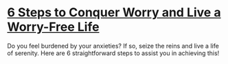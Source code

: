 
# [6 Steps to Conquer Worry and Live a Worry-Free Life](https://www.mindhaste.com/t/overcoming-worry/6-steps-to-conquer-worry-and-live-a-worry-free-life-222)

Do you feel burdened by your anxieties? If so, seize the reins and live a life of serenity. Here are 6 straightforward steps to assist you in achieving this!
    